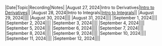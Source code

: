 |Date|Topic|Recording|Notes|
|August 27, 2024|Intro to Derivatives|[Intro to Derivatives](https://drive.google.com/file/d/1-0YwxtDU6z3oBntlORbZHIJV3_I1RJvi/view?usp=drive_link)||
|August 28, 2024|Intro to Integrals|[Intro to Integrals](https://drive.google.com/file/d/1-Fgxs6dG2nWhKRxUi9-ws17arKansnRD/view?usp=drive_link)||
|August 29, 2024||||
|August 30, 2024||||
|August 31, 2024||||
|September 1, 2024||||
|September 2, 2024||||
|September 3, 2024||||
|September 4, 2024||||
|September 5, 2024||||
|September 6, 2024||||
|September 7, 2024||||
|September 8, 2024||||
|September 9, 2024||||
|September 10, 2024||||
|September 11, 2024||||
|September 12, 2024||||
